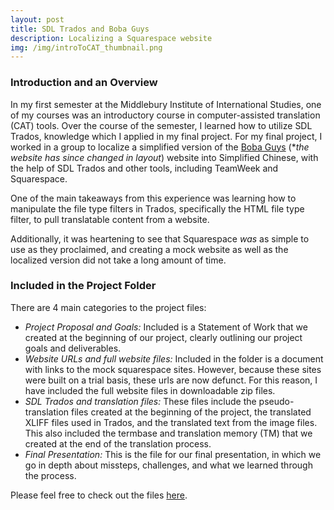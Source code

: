```yaml
---
layout: post
title: SDL Trados and Boba Guys
description: Localizing a Squarespace website
img: /img/introToCAT_thumbnail.png
---
```


### Introduction and an Overview

In my first semester at the Middlebury Institute of International Studies, one of my courses was an introductory course in computer-assisted translation (CAT) tools. Over the course of the semester, I learned how to utilize SDL Trados, knowledge which I applied in my final project.
For my final project, I worked in a group to localize a simplified version of the [Boba Guys](http://www.bobaguys.com/) (\**the website has since changed in layout*) website into Simplified Chinese, with the help of SDL Trados and other tools, including TeamWeek and Squarespace.

One of the main takeaways from this experience was learning how to manipulate the file type filters in Trados, specifically the HTML file type filter, to pull translatable content from a website.

Additionally, it was heartening to see that Squarespace *was* as simple to use as they proclaimed, and creating a mock website as well as the localized version did not take a long amount of time.

### Included in the Project Folder

There are 4 main categories to the project files:
* *Project Proposal and Goals:* Included is a Statement of Work that we created at the beginning of our project, clearly outlining our project goals and deliverables.
* *Website URLs and full website files:* Included in the folder is a document with links to the mock squarespace sites. However, because these sites were built on a trial basis, these urls are now defunct. For this reason, I have included the full website files in downloadable zip files.
* *SDL Trados and translation files:* These files include the pseudo-translation files created at the beginning of the project, the translated XLIFF files used in Trados, and the translated text from the image files. This also included the termbase and translation memory (TM) that we created at the end of the translation process.
* *Final Presentation:* This is the file for our final presentation, in which we go in depth about missteps, challenges, and what we learned through the process.

Please feel free to check out the files [here](https://drive.google.com/drive/folders/1w33BNSht0610WQs4UrKYpSQQFhLsKCT0?usp=sharing).

